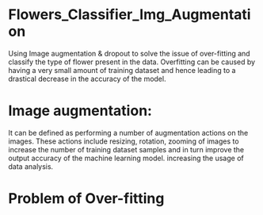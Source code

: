 # Flowers_Classifier_Img_Augmentation
Using Image augmentation &amp; dropout to solve the issue of over-fitting and classify the type of flower present in the data.
Overfitting can be caused by having a very small amount of training dataset and hence leading to a drastical decrease in the 
accuracy of the model.

# Image augmentation:
It can be defined as performing a number of augmentation actions on the images. These actions include resizing, rotation, zooming 
of images to increase the number of training dataset samples and in turn improve the output accuracy of the machine learning model.
increasing the usage of data analysis.

# Problem of Over-fitting
